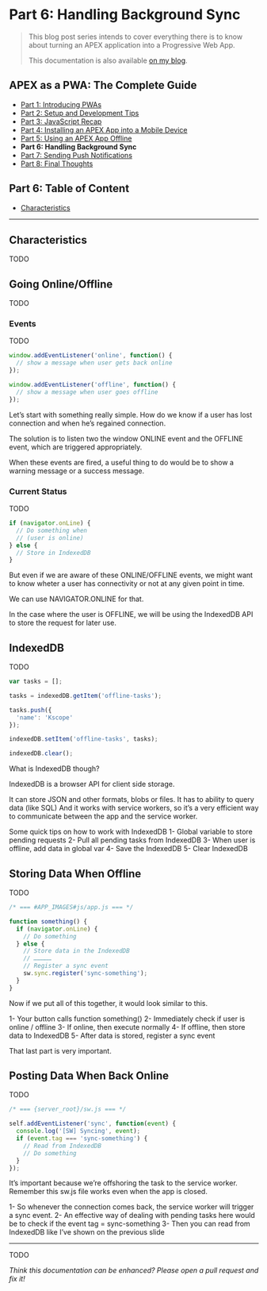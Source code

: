 # Part 6: Handling Background Sync

> This blog post series intends to cover everything there is to know about turning an APEX application into a Progressive Web App.
>
> This documentation is also available [on my blog](https://vmorneau.me/apex-pwa-part6).

## APEX as a PWA: The Complete Guide

* [Part 1: Introducing PWAs](./doc/part1.md)
* [Part 2: Setup and Development Tips](./doc/part2.md)
* [Part 3: JavaScript Recap](./doc/part3.md)
* [Part 4: Installing an APEX App into a Mobile Device](./doc/part4.md)
* [Part 5: Using an APEX App Offline](./doc/part5.md)
* **Part 6: Handling Background Sync**
* [Part 7: Sending Push Notifications](./doc/part7.md)
* [Part 8: Final Thoughts](./doc/part8.md)

## Part 6: Table of Content

* [Characteristics](#characteristics)

---

## Characteristics

TODO

## Going Online/Offline

TODO

### Events

TODO

```javascript
window.addEventListener('online', function() {
  // show a message when user gets back online
});

window.addEventListener('offline', function() {
  // show a message when user goes offline
});
```

Let’s start with something really simple. How do we know if a user has lost connection and when he’s regained connection.

The solution is to listen two the window ONLINE event and the OFFLINE event, which are triggered appropriately.

When these events are fired, a useful thing to do would be to show a warning message or a success message.

### Current Status

TODO

```javascript
if (navigator.onLine) {
  // Do something when
  // (user is online)
} else {
  // Store in IndexedDB
}
```

But even if we are aware of these ONLINE/OFFLINE events, we might want to know wheter a user has connectivity or not at any given point in time.

We can use NAVIGATOR.ONLINE for that.

In the case where the user is OFFLINE, we will be using the IndexedDB API to store the request for later use.

## IndexedDB

TODO

```javascript
var tasks = [];

tasks = indexedDB.getItem('offline-tasks');

tasks.push({
  'name': 'Kscope'
});

indexedDB.setItem('offline-tasks', tasks);

indexedDB.clear();
```

What is IndexedDB though?

IndexedDB is a browser API for client side storage.

It can store JSON and other formats, blobs or files.
It has to ability to query data (like SQL)
And it works with service workers, so it’s a very efficient way to communicate between the app and the service worker.

Some quick tips on how to work with IndexedDB
1- Global variable to store pending requests
2- Pull all pending tasks from IndexedDB
3- When user is offline, add data in global var
4- Save the IndexedDB
5- Clear IndexedDB

## Storing Data When Offline

TODO

```javascript
/* === #APP_IMAGES#js/app.js === */

function something() {  
  if (navigator.onLine) {
    // Do something
  } else {
    // Store data in the IndexedDB
    // ……………
    // Register a sync event
    sw.sync.register('sync-something');
  }
}
```

Now if we put all of this together, it would look similar to this.

1- Your button calls function something()
2- Immediately check if user is online / offline
3- If online, then execute normally
4- If offline, then store data to IndexedDB
5- After data is stored, register a sync event

That last part is very important.

## Posting Data When Back Online

TODO

```javascript
/* === {server_root}/sw.js === */

self.addEventListener('sync', function(event) {
  console.log('[SW] Syncing', event);
  if (event.tag === 'sync-something') {
    // Read from IndexedDB
    // Do something
  }
});
```

It’s important because we’re offshoring the task to the service worker. Remember this sw.js file works even when the app is closed.

1- So whenever the connection comes back, the service worker will trigger a sync event.
2- An effective way of dealing with pending tasks here would be to check if the event tag = sync-something
3- Then you can read from IndexedDB like I’ve shown on the previous slide

---

TODO

_Think this documentation can be enhanced? Please open a pull request and fix it!_
